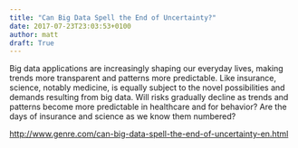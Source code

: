 ```yaml
---
title: "Can Big Data Spell the End of Uncertainty?"
date: 2017-07-23T23:03:53+0100
author: matt
draft: True
---
```

Big data applications are increasingly shaping our everyday lives, making trends more transparent and patterns more predictable. Like insurance, science, notably medicine, is equally subject to the novel possibilities and demands resulting from big data. Will risks gradually decline as trends and patterns become more predictable in healthcare and for behavior? Are the days of insurance and science as we know them numbered?

[ http://www.genre.com/can-big-data-spell-the-end-of-uncertainty-en.html ]( http://www.genre.com/knowledge/blog/can-big-data-spell-the-end-of-uncertainty-en.html )
